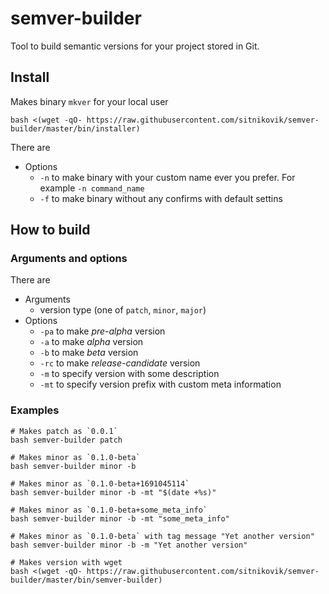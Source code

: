 # semver-builder

Tool to build semantic versions for your project stored in Git.

## Install

Makes binary `mkver` for your local user

```shell
bash <(wget -qO- https://raw.githubusercontent.com/sitnikovik/semver-builder/master/bin/installer)
```

There are
- Options
  - `-n` to make binary with your custom name ever you prefer. For example `-n command_name`
  - `-f` to make binary without any confirms with default settins

## How to build

### Arguments and options

There are 
- Arguments
  - version type (one of `patch`, `minor`, `major`)
- Options
  - `-pa` to make *pre-alpha* version
  - `-a` to make *alpha* version
  - `-b` to make *beta* version
  - `-rc` to make *release-candidate* version
  - `-m` to specify version with some description
  - `-mt` to specify version prefix with custom meta information

### Examples

```shell
# Makes patch as `0.0.1`
bash semver-builder patch
```

```shell
# Makes minor as `0.1.0-beta`
bash semver-builder minor -b
```

```shell
# Makes minor as `0.1.0-beta+1691045114`
bash semver-builder minor -b -mt "$(date +%s)"
```

```shell
# Makes minor as `0.1.0-beta+some_meta_info`
bash semver-builder minor -b -mt "some_meta_info"
```

```shell
# Makes minor as `0.1.0-beta` with tag message "Yet another version"
bash semver-builder minor -b -m "Yet another version"
```

```shell
# Makes version with wget
bash <(wget -qO- https://raw.githubusercontent.com/sitnikovik/semver-builder/master/bin/semver-builder) 
```
